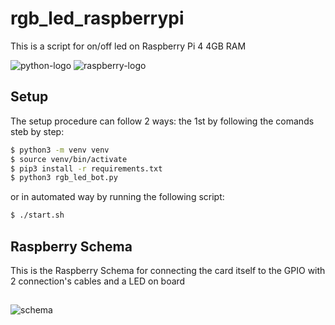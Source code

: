 # rgb_led_raspberrypi

This is a script for on/off led on Raspberry Pi 4 4GB RAM

![python-logo](https://img.icons8.com/color/96/000000/python.png)
![raspberry-logo](https://img.icons8.com/color/96/000000/raspberry-pi.png)

## Setup
The setup procedure can follow 2 ways: the 1st by following the comands steb by step:
```bash
$ python3 -m venv venv
$ source venv/bin/activate
$ pip3 install -r requirements.txt
$ python3 rgb_led_bot.py
```
or in automated way by running the following script:
```bash
$ ./start.sh
```
## Raspberry Schema
This is the Raspberry Schema for connecting the card itself to the GPIO with 2 connection's cables and a LED on board
##
![schema](https://it.emcelettronica.com/wp-content/uploads/2017/03/telegram_bot_raspi_15.jpg)
